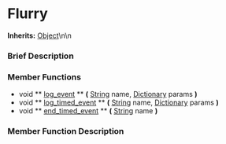 #  Flurry  
**Inherits:** [Object](class_object)\\n\\n
###  Brief Description  


###  Member Functions 
  * void  ** [log_event](#log_event) **  **(** [String](class_string) name, [Dictionary](class_dictionary) params  **)**
  * void  ** [log_timed_event](#log_timed_event) **  **(** [String](class_string) name, [Dictionary](class_dictionary) params  **)**
  * void  ** [end_timed_event](#end_timed_event) **  **(** [String](class_string) name  **)**

###  Member Function Description  
